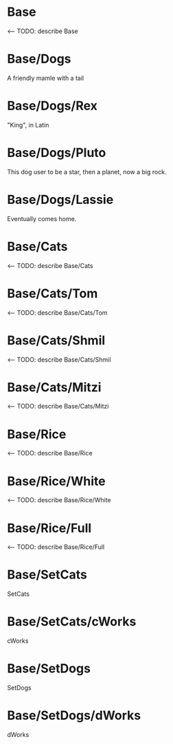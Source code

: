 # Base
<-- TODO: describe Base

# Base/Dogs
A friendly mamle with a tail

# Base/Dogs/Rex
"King", in Latin

# Base/Dogs/Pluto
This dog user to be a star, then a planet, now a big rock.

# Base/Dogs/Lassie
Eventually comes home.

# Base/Cats
<-- TODO: describe Base/Cats

# Base/Cats/Tom
<-- TODO: describe Base/Cats/Tom

# Base/Cats/Shmil
<-- TODO: describe Base/Cats/Shmil

# Base/Cats/Mitzi
<-- TODO: describe Base/Cats/Mitzi

# Base/Rice
<-- TODO: describe Base/Rice

# Base/Rice/White
<-- TODO: describe Base/Rice/White

# Base/Rice/Full
<-- TODO: describe Base/Rice/Full

# Base/SetCats
SetCats


# Base/SetCats/cWorks
cWorks


# Base/SetDogs
SetDogs


# Base/SetDogs/dWorks
dWorks


